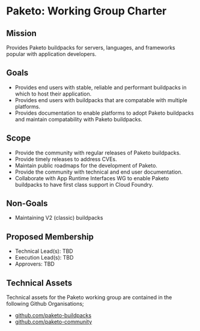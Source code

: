 # Paketo: Working Group Charter

## Mission

Provides Paketo buildpacks for servers, languages, and frameworks popular with application developers.


## Goals

- Provides end users with stable, reliable and performant buildpacks in which to host their application.
- Provides end users with buildpacks that are compatable with multiple platforms.
- Provides documentation to enable platforms to adopt Paketo buildpacks and maintain compatability with Paketo buildpacks.

## Scope

- Provide the community with regular releases of Paketo buildpacks.
- Provide timely releases to address CVEs.
- Maintain public roadmaps for the development of Paketo.
- Provide the community with technical and end user documentation.
- Collaborate with App Runtime Interfaces WG to enable Paketo buildpacks to have first class support in Cloud Foundry.

## Non-Goals

- Maintaining V2 (classic) buildpacks


## Proposed Membership

- Technical Lead(s): TBD
- Execution Lead(s): TBD
- Approvers: TBD


## Technical Assets

Technical assets for the Paketo working group are contained in the following Github Organisations;

- [github.com/paketo-buildpacks](https://github.com/paketo-buildpacks)
- [github.com/paketo-community](https://github.com/paketo-community)


